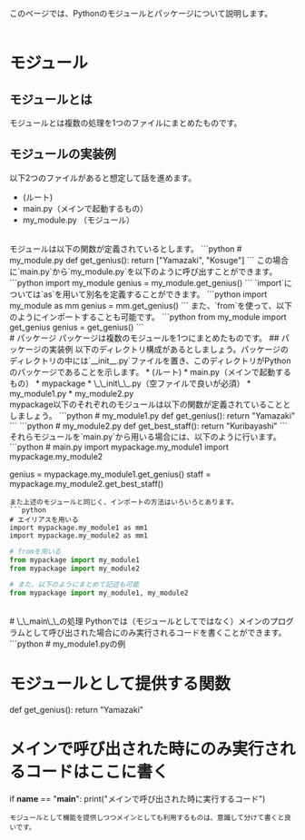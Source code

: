 このページでは、Pythonのモジュールとパッケージについて説明します。  
<br>
# モジュール
## モジュールとは
モジュールとは複数の処理を1つのファイルにまとめたものです。
## モジュールの実装例
以下2つのファイルがあると想定して話を進めます。
 - (ルート)
  - main.py（メインで起動するもの）  
  - my_module.py （モジュール）  
<br>
モジュールは以下の関数が定義されているとします。
```python
# my_module.py
def get_genius():
  return ["Yamazaki", "Kosuge"]
```
この場合に`main.py`から`my_module.py`を以下のように呼び出すことができます。
```python
import my_module
genius = my_module.get_genius()
```
`import`については`as`を用いて別名を定義することができます。
```python
import my_module as mm
genius = mm.get_genius()
```
また、`from`を使って、以下のようにインポートすることも可能です。
```python
from my_module import get_genius
genius = get_genius()
```
<br>
# パッケージ
パッケージは複数のモジュールを1つにまとめたものです。
## パッケージの実装例
以下のディレクトリ構成があるとしましょう。パッケージのディレクトリの中には`__init__.py`ファイルを置き、このディレクトリがPythonのパッケージであることを示します。
* (ルート)
    * main.py（メインで起動するもの）  
    * mypackage
        * \_\_init\_\_.py（空ファイルで良いが必須）
        * my_module1.py
        * my_module2.py
<br>
mypackage以下のそれぞれのモジュールは以下の関数が定義されていることとしましょう。
```python
# my_module1.py
def get_genius():
  return "Yamazaki"
```
```python
# my_module2.py
def get_best_staff():
  return "Kuribayashi"
```
それらモジュールを`main.py`から用いる場合には、以下のように行います。
```python
# main.py
import mypackage.my_module1
import mypackage.my_module2

genius = mypackage.my_module1.get_genius()
staff = mypackage.my_module2.get_best_staff()
```
また上述のモジュールと同じく、インポートの方法はいろいろとあります。
```python
# エイリアスを用いる
import mypackage.my_module1 as mm1
import mypackage.my_module2 as mm1
```
```python
# fromを用いる
from mypackage import my_module1
from mypackage import my_module2

# また、以下のようにまとめて記述も可能
from mypackage import my_module1, my_module2
```
<br>
# \_\_main\_\_の処理
Pythonでは（モジュールとしてではなく）メインのプログラムとして呼び出された場合にのみ実行されるコードを書くことができます。
```python
# my_module1.pyの例

# モジュールとして提供する関数
def get_genius():
  return "Yamazaki"

# メインで呼び出された時にのみ実行されるコードはここに書く
if __name__ == "__main__":
  print("メインで呼び出された時に実行するコード")
```
モジュールとして機能を提供しつつメインとしても利用するものは、意識して分けて書くと良いです。